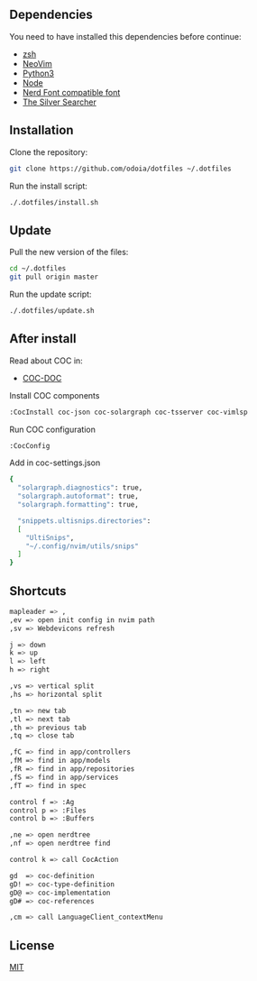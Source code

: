 ## Dependencies
You need to have installed this dependencies before continue:

- [zsh](https://github.com/robbyrussell/oh-my-zsh/wiki/Installing-ZSH)
- [NeoVim](https://github.com/neovim/neovim/wiki/Installing-Neovim)
- [Python3](https://www.python.org/downloads/)
- [Node](https://nodejs.org/en/)
- [Nerd Font compatible font](https://github.com/ryanoasis/nerd-fonts#font-installation)
- [The Silver Searcher](https://github.com/ggreer/the_silver_searcher#installing)

## Installation

Clone the repository:

```bash
git clone https://github.com/odoia/dotfiles ~/.dotfiles
```

Run the install script:

```bash
./.dotfiles/install.sh
```

## Update

Pull the new version of the files:

```bash
cd ~/.dotfiles
git pull origin master
```

Run the update script:

```bash
./.dotfiles/update.sh
```

## After install
Read about COC in:
- [COC-DOC](https://github.com/neoclide/coc.nvim)

Install COC components

```bash
:CocInstall coc-json coc-solargraph coc-tsserver coc-vimlsp
```

Run COC configuration
```bash
:CocConfig
```
Add in coc-settings.json
```bash
{
  "solargraph.diagnostics": true,
  "solargraph.autoformat": true,
  "solargraph.formatting": true,

  "snippets.ultisnips.directories":
  [
    "UltiSnips",
    "~/.config/nvim/utils/snips"
  ]
}
```
## Shortcuts

```bash
mapleader => ,
,ev => open init config in nvim path
,sv => Webdevicons refresh

j => down
k => up
l => left
h => right

,vs => vertical split
,hs => horizontal split

,tn => new tab
,tl => next tab
,th => previous tab
,tq => close tab

,fC => find in app/controllers
,fM => find in app/models
,fR => find in app/repositories
,fS => find in app/services
,fT => find in spec

control f => :Ag
control p => :Files
control b => :Buffers

,ne => open nerdtree
,nf => open nerdtree find

control k => call CocAction

gd  => coc-definition
gD! => coc-type-definition
gD@ => coc-implementation
gD# => coc-references

,cm => call LanguageClient_contextMenu
```
## License
[MIT](https://choosealicense.com/licenses/mit/)
